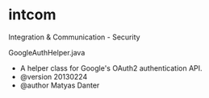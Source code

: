 # intcom
Integration &amp; Communication - Security


GoogleAuthHelper.java
* A helper class for Google's OAuth2 authentication API.
* @version 20130224
* @author Matyas Danter
